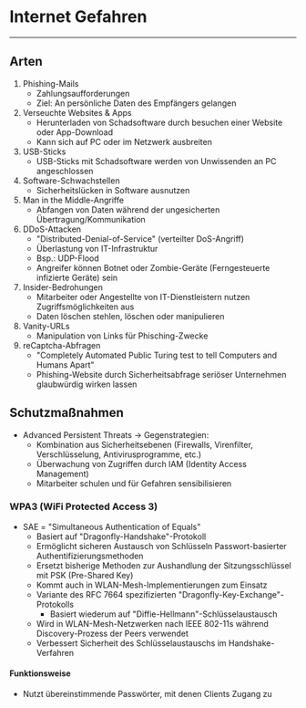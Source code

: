 # Internet Gefahren
___
## Arten
1. Phishing-Mails
	- Zahlungsaufforderungen
	- Ziel: An persönliche Daten des Empfängers gelangen
2. Verseuchte Websites & Apps
	- Herunterladen von Schadsoftware durch besuchen einer Website oder App-Download
	- Kann sich auf PC oder im Netzwerk ausbreiten
3. USB-Sticks
	- USB-Sticks mit Schadsoftware werden von Unwissenden an PC angeschlossen
4. Software-Schwachstellen
	- Sicherheitslücken in Software ausnutzen
5. Man in the Middle-Angriffe
	- Abfangen von Daten während der ungesicherten Übertragung/Kommunikation
6. DDoS-Attacken
	- "Distributed-Denial-of-Service" (verteilter DoS-Angriff)
	- Überlastung von IT-Infrastruktur
	- Bsp.: UDP-Flood
	- Angreifer können Botnet oder Zombie-Geräte (Ferngesteuerte infizierte Geräte) sein
7. Insider-Bedrohungen
	- Mitarbeiter oder Angestellte von IT-Dienstleistern nutzen Zugriffsmöglichkeiten aus
	- Daten löschen stehlen, löschen oder manipulieren
8. Vanity-URLs
	- Manipulation von Links für Phisching-Zwecke
9. reCaptcha-Abfragen
	- "Completely Automated Public Turing test to tell Computers and Humans Apart"
	- Phishing-Website durch Sicherheitsabfrage seriöser Unternehmen glaubwürdig wirken lassen
## Schutzmaßnahmen
- Advanced Persistent Threats
	-> Gegenstrategien:
	- Kombination aus Sicherheitsebenen (Firewalls, Virenfilter, Verschlüsselung, Antivirusprogramme, etc.)
	- Überwachung von Zugriffen durch IAM (Identity Access Management)
	- Mitarbeiter schulen und für Gefahren sensibilisieren
### WPA3 (WiFi Protected Access 3)
- SAE = "Simultaneous Authentication of Equals"
	- Basiert auf "Dragonfly-Handshake"-Protokoll
	- Ermöglicht sicheren Austausch von Schlüsseln Passwort-basierter Authentifizierungsmethoden
	- Ersetzt bisherige Methoden zur Aushandlung der Sitzungsschlüssel mit PSK (Pre-Shared Key)
	- Kommt auch in WLAN-Mesh-Implementierungen zum Einsatz
	- Variante des RFC 7664 spezifizierten "Dragonfly-Key-Exchange"-Protokolls
		- Basiert wiederum auf "Diffie-Hellmann"-Schlüsselaustausch
	- Wird in WLAN-Mesh-Netzwerken nach IEEE 802-11s während Discovery-Prozess der Peers verwendet
	- Verbessert Sicherheit des Schlüsselaustauschs im Handshake-Verfahren
#### Funktionsweise
- Nutzt übereinstimmende Passwörter, mit denen Clients Zugang zu